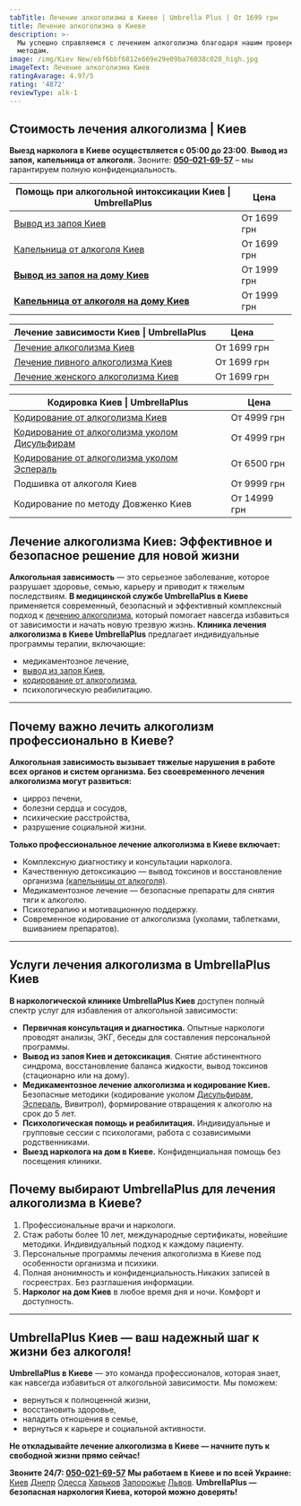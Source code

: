 ```yaml
---
tabTitle: Лечение алкоголизма в Киеве | Umbrella Plus | От 1699 грн
title: Лечение алкоголизма в Киеве
description: >-
  Мы успешно справляемся с лечением алкоголизма благодаря нашим проверенным
  методам.
image: /img/Kiev New/ebf6bbf6812e669e29e09ba76038c020_high.jpg
imageText: Лечение алкоголизма Киев
ratingAvarage: 4.97/5
rating: '4872'
reviewType: alk-1
---
```


## Стоимость лечения алкоголизма | Киев

**Выезд нарколога в Киеве осуществляется с 05:00 до 23:00**. **Вывод из запоя,** **капельница от алкоголя.** Звоните: **[050-021-69-57](tel:0500216957)** – мы гарантируем полную конфиденциальность.

| Помощь при алкогольной интоксикации Киев \| UmbrellaPlus                      | Цена        |
| ----------------------------------------------------------------------------- | ----------- |
| [Вывод из запоя Киев](Vivod-iz-zapoia-kiev)                                   | От 1699 грн |
| [Капельница от алкоголя Киев](Kapelnica_ot_alkogola_kiev)                     | От 1699 грн |
| **[Вывод из запоя на дому Киев](Vivod-iz-zapoia-na-domy-kiev)**               | От 1999 грн |
| **[Капельница от алкоголя на дому Киев](Kapelnica_ot_alkogola_na_domy_kiev)** | От 1999 грн |

| Лечение зависимости Киев \| UmbrellaPlus                                | Цена        |
| ----------------------------------------------------------------------- | ----------- |
| [Лечение алкоголизма Киев](lechenie-alkogolizma-kiev)                   | От 1699 грн |
| [Лечение пивного алкоголизма Киев](lechenie-pivnogi-alkogolizma-kiev)   | От 1699 грн |
| [Лечение женского алкоголизма Киев](lechenie-jenskogo-alkogolizma-kiev) | От 1699 грн |

| Кодировка Киев \| UmbrellaPlus                                                          | Цена         |
| --------------------------------------------------------------------------------------- | ------------ |
| [Кодирование от алкоголизма Киев](kodirovka-ot-alkogolia-kiev)                          | От 4999 грн  |
| [Кодирование от алкоголизма уколом Дисульфирам](kodirovka-ot-alkogolia-disulfiram-kiev) | От 4999 грн  |
| [Кодирование от алкоголизма уколом Эспераль](kodirovka-ot-alkogolizma-espiarl-kiev)     | От 6500 грн  |
| Подшивка от алкоголя Киев                                                               | От 9999 грн  |
| Кодирование по методу Довженко Киев                                                     | От 14999 грн |

## Лечение алкоголизма Киев: Эффективное и безопасное решение для новой жизни

**Алкогольная зависимость** — это серьезное заболевание, которое разрушает здоровье, семью, карьеру и приводит к тяжелым последствиям. **В медицинской службе UmbrellaPlus в Киеве** применяется современный, безопасный и эффективный комплексный подход к [лечению алкоголизма](https://umbrella-plus.com.ua/kiev/lechenie-alkogolizma-kiev/), который помогает навсегда избавиться от зависимости и начать новую трезвую жизнь.
**Клиника лечения алкоголизма в Киеве UmbrellaPlus** предлагает индивидуальные программы терапии, включающие:

* медикаментозное лечение,
* [вывод из запоя Киев](https://umbrella-plus.com.ua/kiev/vivod-iz-zapoia-kiev/),
* [кодирование от алкоголизма](https://umbrella-plus.com.ua/kiev/kodirovka-ot-alkogolia-kiev/),
* психологическую реабилитацию.

***

## Почему важно лечить алкоголизм профессионально в Киеве?

**Алкогольная зависимость вызывает тяжелые нарушения в работе всех органов и систем организма. Без своевременного лечения алкоголизма могут развиться:**

* цирроз печени,
* болезни сердца и сосудов,
* психические расстройства,
* разрушение социальной жизни.

**Только профессиональное лечение алкоголизма в Киеве включает:**

* Комплексную диагностику и консультации нарколога.
* Качественную детоксикацию — вывод токсинов и восстановление организма [(капельницы от алкоголя)](https://umbrella-plus.com.ua/kiev/kapelnica_ot_alkogola_kiev/).
* Медикаментозное лечение — безопасные препараты для снятия тяги к алкоголю.
* Психотерапию и мотивационную поддержку.
* Современное кодирование от алкоголизма (уколами, таблетками, вшиванием препаратов).

***

## Услуги лечения алкоголизма в UmbrellaPlus Киев

**В наркологической клинике UmbrellaPlus Киев** доступен полный спектр услуг для избавления от алкогольной зависимости:

* **Первичная консультация и диагностика.**
  Опытные наркологи проводят анализы, ЭКГ, беседы для составления персональной программы.
* **Вывод из запоя Киев и детоксикация**.
  Снятие абстинентного синдрома, восстановление баланса жидкости, вывод токсинов (стационарно или на дому).
* **Медикаментозное лечение алкоголизма и кодирование Киев.**
  Безопасные методики (кодирование уколом [Дисульфирам](https://umbrella-plus.com.ua/kiev/kodirovka-ot-alkogolia-disulfiram-kiev/), [Эспераль](https://umbrella-plus.com.ua/kiev/kodirovka-ot-alkogolizma-espiarl-kiev/), Вивитрол), формирование отвращения к алкоголю на срок до 5 лет.
* **Психологическая помощь и реабилитация.**
  Индивидуальные и групповые сессии с психологами, работа с созависимыми родственниками.
* **Выезд нарколога на дом в Киеве.**
  Конфиденциальная помощь без посещения клиники.

## Почему выбирают UmbrellaPlus для лечения алкоголизма в Киеве?

1. Профессиональные врачи и наркологи.
2. Стаж работы более 10 лет, международные сертификаты, новейшие методики. Индивидуальный подход к каждому пациенту.
3. Персональные программы лечения алкоголизма в Киеве под особенности организма и психики.
4. Полная анонимность и конфиденциальность.Никаких записей в госреестрах. Без разглашения информации.
5. **Нарколог на дом Киев** в любое время дня и ночи. Комфорт и доступность.

***

## UmbrellaPlus Киев — ваш надежный шаг к жизни без алкоголя!

**UmbrellaPlus в Киеве** — это команда профессионалов, которая знает, как навсегда избавиться от алкогольной зависимости.
Мы поможем:

* вернуться к полноценной жизни,
* восстановить здоровье,
* наладить отношения в семье,
* вернуться к карьере и социальной активности.

**Не откладывайте лечение алкоголизма в Киеве — начните путь к свободной жизни прямо сейчас!**

**Звоните 24/7: [050-021-69-57](tel:0500216957)**
**Мы работаем в Киеве и по всей Украине:** [Киев](https://umbrella-plus.com.ua/kiev/) [Днепр](https://umbrella-plus.com.ua/dnepr/) [Одесса](https://umbrella-plus.com.ua/lechenie-alc/) [Харьков](https://umbrella-plus.com.ua/kharkiv/) [Запорожье](https://umbrella-plus.com.ua/zaporozie/) [Львов](https://umbrella-plus.com.ua/lviv/).
**UmbrellaPlus — безопасная наркология Киева, которой можно доверять!**
